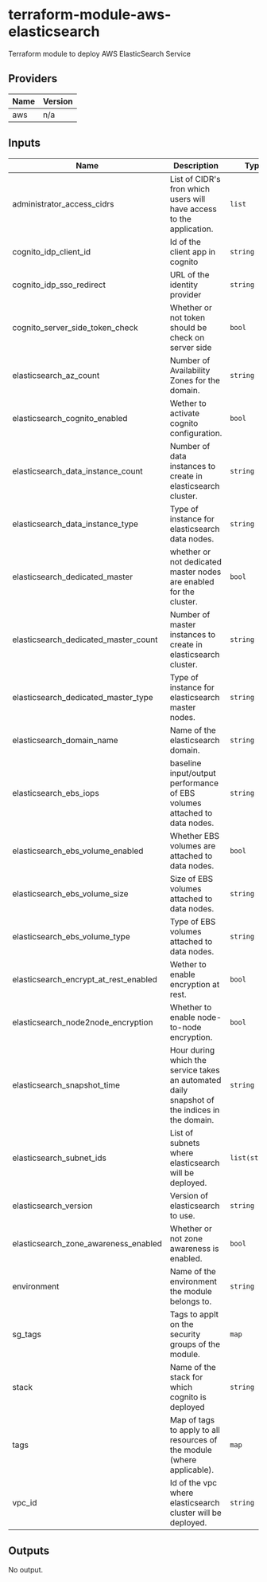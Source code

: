 # terraform-module-aws-elasticsearch

Terraform module to deploy AWS ElasticSearch Service

<!-- BEGINNING OF PRE-COMMIT-TERRAFORM DOCS HOOK -->
## Providers

| Name | Version |
|------|---------|
| aws | n/a |

## Inputs

| Name | Description | Type | Default | Required |
|------|-------------|------|---------|:-----:|
| administrator\_access\_cidrs | List of CIDR's fron which users will have access to the application. | `list` | <pre>[<br>  "10.0.0.0/8",<br>  "172.16.0.0/12",<br>  "192.168.0.0/16"<br>]</pre> | no |
| cognito\_idp\_client\_id | Id of the client app in cognito | `string` | n/a | yes |
| cognito\_idp\_sso\_redirect | URL of the identity provider | `string` | n/a | yes |
| cognito\_server\_side\_token\_check | Whether or not token should be check on server side | `bool` | `true` | no |
| elasticsearch\_az\_count | Number of Availability Zones for the domain. | `string` | n/a | yes |
| elasticsearch\_cognito\_enabled | Wether to activate cognito configuration. | `bool` | `false` | no |
| elasticsearch\_data\_instance\_count | Number of data instances to create in elasticsearch cluster. | `string` | n/a | yes |
| elasticsearch\_data\_instance\_type | Type of instance for elasticsearch data nodes. | `string` | `"t2.small.elasticsearch"` | no |
| elasticsearch\_dedicated\_master | whether or not dedicated master nodes are enabled for the cluster. | `bool` | `false` | no |
| elasticsearch\_dedicated\_master\_count | Number of master instances to create in elasticsearch cluster. | `string` | n/a | yes |
| elasticsearch\_dedicated\_master\_type | Type of instance for elasticsearch master nodes. | `string` | `"t2.small.elasticsearch"` | no |
| elasticsearch\_domain\_name | Name of the elasticsearch domain. | `string` | n/a | yes |
| elasticsearch\_ebs\_iops | baseline input/output performance of EBS volumes attached to data nodes. | `string` | `"150"` | no |
| elasticsearch\_ebs\_volume\_enabled | Whether EBS volumes are attached to data nodes. | `bool` | `false` | no |
| elasticsearch\_ebs\_volume\_size | Size of EBS volumes attached to data nodes. | `string` | `"50"` | no |
| elasticsearch\_ebs\_volume\_type | Type of EBS volumes attached to data nodes. | `string` | `"gp2"` | no |
| elasticsearch\_encrypt\_at\_rest\_enabled | Wether to enable encryption at rest. | `bool` | `true` | no |
| elasticsearch\_node2node\_encryption | Whether to enable node-to-node encryption. | `bool` | `true` | no |
| elasticsearch\_snapshot\_time | Hour during which the service takes an automated daily snapshot of the indices in the domain. | `string` | n/a | yes |
| elasticsearch\_subnet\_ids | List of subnets where elasticsearch will be deployed. | `list(string)` | n/a | yes |
| elasticsearch\_version | Version of elasticsearch to use. | `string` | `"7.1"` | no |
| elasticsearch\_zone\_awareness\_enabled | Whether or not zone awareness is enabled. | `bool` | `false` | no |
| environment | Name of the environment the module belongs to. | `string` | n/a | yes |
| sg\_tags | Tags to applt on the security groups of the module. | `map` | `{}` | no |
| stack | Name of the stack for which cognito is deployed | `string` | n/a | yes |
| tags | Map of tags to apply to all resources of the module (where applicable). | `map` | `{}` | no |
| vpc\_id | Id of the vpc where elasticsearch cluster will be deployed. | `string` | n/a | yes |

## Outputs

No output.

<!-- END OF PRE-COMMIT-TERRAFORM DOCS HOOK -->
